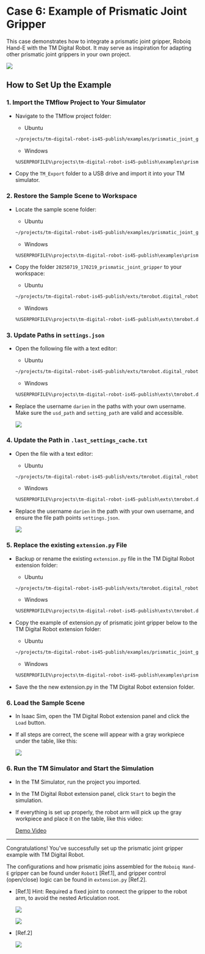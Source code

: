 # Case 6: Example of Prismatic Joint Gripper

This case demonstrates how to integrate a prismatic joint gripper, Roboiq Hand-E with the TM Digital Robot. It may serve as inspiration for adapting other prismatic joint grippers in your own project.

![](images/20250616133151.png)

## How to Set Up the Example

### 1. Import the TMflow Project to Your Simulator

-   Navigate to the TMflow project folder:

    -   Ubuntu

    ```bash
    ~/projects/tm-digital-robot-is45-publish/examples/prismatic_joint_gripper/tmflow_sample_project
    ```

    -   Windows

    ```bash
    %USERPROFILE%\projects\tm-digital-robot-is45-publish\examples\prismatic_joint_gripper\tmflow_sample_project
    ```

-   Copy the `TM_Export` folder to a USB drive and import it into your TM simulator.

### 2. Restore the Sample Scene to Workspace

-   Locate the sample scene folder:

    -   Ubuntu

    ```bash
    ~/projects/tm-digital-robot-is45-publish/examples/prismatic_joint_gripper/isaacsim_sample_scene
    ```

    -   Windows

    ```bash
    %USERPROFILE%\projects\tm-digital-robot-is45-publish\examples\prismatic_joint_gripper\isaacsim_sample_scene
    ```

-   Copy the folder `20250719_170219_prismatic_joint_gripper` to your workspace:

    -   Ubuntu

    ```bash
    ~/projects/tm-digital-robot-is45-publish/exts/tmrobot.digital_robot/tmrobot/digital_robot/.workspace/
    ```

    -   Windows

    ```bash
    %USERPROFILE%\projects\tm-digital-robot-is45-publish\exts\tmrobot.digital_robot\tmrobot\digital_robot\.workspace\
    ```

### 3. Update Paths in `settings.json`

-   Open the following file with a text editor:

    -   Ubuntu

    ```bash
    ~/projects/tm-digital-robot-is45-publish/exts/tmrobot.digital_robot/tmrobot/digital_robot/.workspace/20250719_170219_prismatic_joint_gripper/settings.json
    ```

    -   Windows

    ```bash
    %USERPROFILE%\projects\tm-digital-robot-is45-publish\exts\tmrobot.digital_robot\tmrobot\digital_robot\.workspace\20250719_170219_prismatic_joint_gripper\settings.json
    ```

-   Replace the username `darien` in the paths with your own username. Make sure the `usd_path` and `setting_path` are valid and accessible.

    ![](images/20250616140201.png)

### 4. Update the Path in `.last_settings_cache.txt`

-   Open the file with a text editor:

    -   Ubuntu

    ```bash
    ~/projects/tm-digital-robot-is45-publish/exts/tmrobot.digital_robot/tmrobot/digital_robot/.last_settings_cache.txt
    ```

    -   Windows

    ```bash
    %USERPROFILE%\projects\tm-digital-robot-is45-publish\exts\tmrobot.digital_robot\tmrobot\digital_robot\.last_settings_cache.txt
    ```

-   Replace the username `darien` in the path with your own username, and ensure the file path points `settings.json`.

    ![](images/20250616140419.png)

### 5. Replace the existing `extension.py` File

-   Backup or rename the existing `extension.py` file in the TM Digital Robot extension folder:

    -   Ubuntu

    ```bash
    ~/projects/tm-digital-robot-is45-publish/exts/tmrobot.digital_robot/tmrobot/digital_robot/extension.py
    ```

    -   Windows

    ```bash
    %USERPROFILE%\projects\tm-digital-robot-is45-publish\exts\tmrobot.digital_robot\tmrobot\digital_robot\extension.py
    ```

-   Copy the example of extension.py of prismatic joint gripper below to the TM Digital Robot extension folder:

    -   Ubuntu

    ```bash
    ~/projects/tm-digital-robot-is45-publish/examples/prismatic_joint_gripper/extension.py
    ```

    -   Windows

    ```bash
    %USERPROFILE%\projects\tm-digital-robot-is45-publish\examples\prismatic_joint_gripper\extension.py
    ```

-   Save the the new extension.py in the TM Digital Robot extension folder.

### 6. Load the Sample Scene

-   In Isaac Sim, open the TM Digital Robot extension panel and click the `Load` button.
-   If all steps are correct, the scene will appear with a gray workpiece under the table, like this:

    ![](images/20250616134028.png)

### 6. Run the TM Simulator and Start the Simulation

-   In the TM Simulator, run the project you imported.
-   In the TM Digital Robot extension panel, click `Start` to begin the simulation.
-   If everything is set up properly, the robot arm will pick up the gray workpiece and place it on the table, like this video:

    [Demo Video](images/prismatic_Joint_gripper.webm)

---

Congratulations! You've successfully set up the prismatic joint gripper example with TM Digital Robot.

The configurations and how prismatic joins assembled for the `Roboiq Hand-E` gripper can be found under `Robot1` [Ref.1], and gripper control (open/close) logic can be found in `extension.py` [Ref.2].

-   [Ref.1] Hint: Required a fixed joint to connect the gripper to the robot arm, to avoid the nested Articulation root.

    ![](images/20250616140656.png)

    ![](images/20250616141943.png)

-   [Ref.2]

    ![](images/20250616141620.png)
